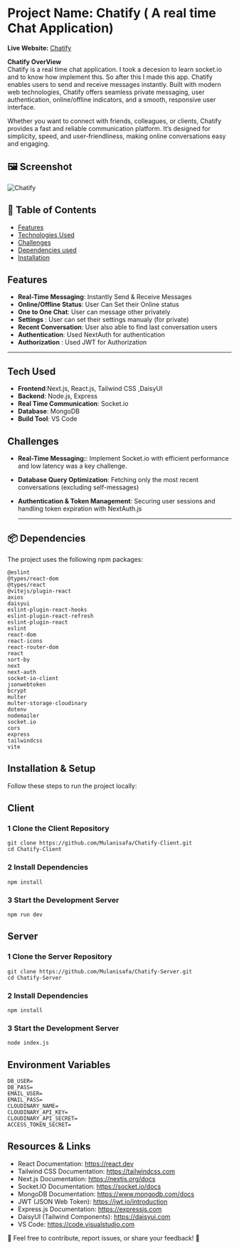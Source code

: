# Project Name: Chatify ( A real time Chat Application)


**Live Website:** [Chatify](https://chatify-application.vercel.app/) 

**Chatify OverView**  
Chatify is a real time chat application. I took a decesion to learn socket.io and to know how implement this. So after this I made this app. Chatify enables users to send and receive messages instantly. Built with modern web technologies, Chatify offers seamless private messaging, user authentication, online/offline indicators, and a smooth, responsive user interface.

Whether you want to connect with friends, colleagues, or clients, Chatify provides a fast and reliable communication platform. It’s designed for simplicity, speed, and user-friendliness, making online conversations easy and engaging.

 ## 🖼 Screenshot  
![Chatify](https://i.ibb.co/k2XmF0fm/Screenshot-12-4-2025-152438-chatify-application-vercel-app.jpg)

## 📖 Table of Contents

- [Features](#features)
- [Technologies Used](#technologies-used)
- [Challenges](#Challenges)
- [Dependencies used](#dependencies-used)
- [Installation](#installation)


## Features  

- **Real-Time Messaging**: Instantly Send & Receive Messages  
- **Online/Offline Status**: User Can Set their Online status   
- **One to One Chat**: User can message other privately 
- **Settings** : User can set their settings manualy (for private)
- **Recent  Conversation**: User also able to find last conversation users  
- **Authentication**: Used NextAuth for authentication 
- **Authorization** : Used JWT for Authorization

---

##  Tech Used 

- **Frontend**:Next.js, React.js, Tailwind CSS ,DaisyUI 
- **Backend**: Node.js, Express 
- **Real Time Communication**: Socket.io
- **Database**: MongoDB  
- **Build Tool**: VS Code

##   Challenges

- **Real-Time Messaging:**: Implement Socket.io with efficient performance and low latency was a key challenge. 
- **Database Query Optimization**: Fetching only the most recent conversations (excluding self-messages) 
- **Authentication & Token Management**: Securing user sessions and handling token expiration with NextAuth.js 

  ---
## 📦 Dependencies  
The project uses the following npm packages:  
```
@eslint
@types/react-dom
@types/react
@vitejs/plugin-react
axios
daisyui
eslint-plugin-react-hooks
eslint-plugin-react-refresh
eslint-plugin-react
eslint
react-dom
react-icons
react-router-dom
react
sort-by
next
next-auth
socket-io-client
jsonwebtoken
bcrypt
multer
multer-storage-cloudinary
dotenv
nodemailer
socket.io
cors
express
tailwindcss
vite
```

##  Installation & Setup  
Follow these steps to run the project locally:  
 ## Client
### 1 Clone the Client Repository  
```
git clone https://github.com/Mulanisafa/Chatify-Client.git
cd Chatify-Client
```

### 2 Install Dependencies
```
npm install
```
### 3 Start the Development Server
```
npm run dev
```
 ## Server
### 1 Clone the Server Repository  
```
git clone https://github.com/Mulanisafa/Chatify-Server.git
cd Chatify-Server
```

### 2 Install Dependencies
```
npm install
```
### 3 Start the Development Server
```
node index.js
```
## Environment Variables
```
DB_USER=
DB_PASS=
EMAIL_USER=
EMAIL_PASS=
CLOUDINARY_NAME=
CLOUDINARY_API_KEY=
CLOUDINARY_API_SECRET=
ACCESS_TOKEN_SECRET=

```
 ## Resources & Links
- React Documentation: https://react.dev
- Tailwind CSS Documentation: https://tailwindcss.com
- Next.js Documentation: https://nextjs.org/docs
- Socket.IO Documentation: https://socket.io/docs
- MongoDB Documentation: https://www.mongodb.com/docs
- JWT (JSON Web Token): https://jwt.io/introduction
- Express.js Documentation: https://expressjs.com
- DaisyUI (Tailwind Components): https://daisyui.com
- VS Code: https://code.visualstudio.com

📌 Feel free to contribute, report issues, or share your feedback! 🚀

